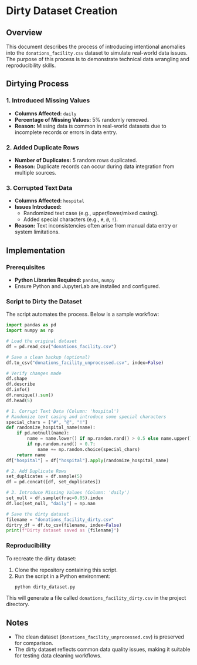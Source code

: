 # Dirty Dataset Creation

## Overview
This document describes the process of introducing intentional anomalies into the `donations_facility.csv` dataset to simulate real-world data issues. The purpose of this process is to demonstrate technical data wrangling and reproducibility skills.

## Dirtying Process

### 1. Introduced Missing Values
- **Columns Affected:** `daily`
- **Percentage of Missing Values:** 5% randomly removed.
- **Reason:** Missing data is common in real-world datasets due to incomplete records or errors in data entry.

### 2. Added Duplicate Rows
- **Number of Duplicates:** 5 random rows duplicated.
- **Reason:** Duplicate records can occur during data integration from multiple sources.

### 3. Corrupted Text Data
- **Columns Affected:** `hospital`
- **Issues Introduced:**
  - Randomized text case (e.g., upper/lower/mixed casing).
  - Added special characters (e.g., `#`, `@`, `!`).
- **Reason:** Text inconsistencies often arise from manual data entry or system limitations.

## Implementation

### Prerequisites
- **Python Libraries Required:** `pandas`, `numpy`
- Ensure Python and JupyterLab are installed and configured.

### Script to Dirty the Dataset
The script automates the process. Below is a sample workflow:

```python
import pandas as pd
import numpy as np

# Load the original dataset
df = pd.read_csv("donations_facility.csv")

# Save a clean backup (optional)
df.to_csv("donations_facility_unprocessed.csv", index=False)

# Verify changes made
df.shape
df.describe
df.info()
df.nunique().sum()
df.head(5)

# 1. Corrupt Text Data (Column: 'hospital')
# Randomize text casing and introduce some special characters
special_chars = ["#", "@", "!"]
def randomize_hospital_name(name):
    if pd.notnull(name):
        name = name.lower() if np.random.rand() > 0.5 else name.upper()
        if np.random.rand() > 0.7:
            name += np.random.choice(special_chars)
    return name
df["hospital"] = df["hospital"].apply(randomize_hospital_name)

# 2. Add Duplicate Rows
set_duplicates = df.sample(5)
df = pd.concat([df, set_duplicates])

# 3. Introduce Missing Values (Column: 'daily')
set_null = df.sample(frac=0.05).index
df.loc[set_null, "daily"] = np.nan

# Save the dirty dataset
filename = "donations_facility_dirty.csv"
dirtry_df = df.to_csv(filename, index=False)
print(f"Dirty dataset saved as {filename}")
```

### Reproducibility
To recreate the dirty dataset:
1. Clone the repository containing this script.
2. Run the script in a Python environment:
   ```bash
   python dirty_dataset.py
   ```

This will generate a file called `donations_facility_dirty.csv` in the project directory.

## Notes
- The clean dataset (`donations_facility_unprocessed.csv`) is preserved for comparison.
- The dirty dataset reflects common data quality issues, making it suitable for testing data cleaning workflows.

